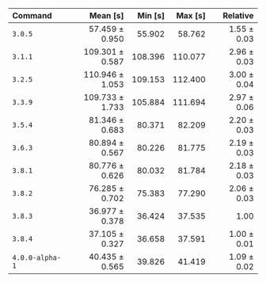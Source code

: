 | Command | Mean [s] | Min [s] | Max [s] | Relative |
|:---|---:|---:|---:|---:|
| `3.0.5` | 57.459 ± 0.950 | 55.902 | 58.762 | 1.55 ± 0.03 |
| `3.1.1` | 109.301 ± 0.587 | 108.396 | 110.077 | 2.96 ± 0.03 |
| `3.2.5` | 110.946 ± 1.053 | 109.153 | 112.400 | 3.00 ± 0.04 |
| `3.3.9` | 109.733 ± 1.733 | 105.884 | 111.694 | 2.97 ± 0.06 |
| `3.5.4` | 81.346 ± 0.683 | 80.371 | 82.209 | 2.20 ± 0.03 |
| `3.6.3` | 80.894 ± 0.567 | 80.226 | 81.775 | 2.19 ± 0.03 |
| `3.8.1` | 80.776 ± 0.626 | 80.032 | 81.784 | 2.18 ± 0.03 |
| `3.8.2` | 76.285 ± 0.702 | 75.383 | 77.290 | 2.06 ± 0.03 |
| `3.8.3` | 36.977 ± 0.378 | 36.424 | 37.535 | 1.00 |
| `3.8.4` | 37.105 ± 0.327 | 36.658 | 37.591 | 1.00 ± 0.01 |
| `4.0.0-alpha-1` | 40.435 ± 0.565 | 39.826 | 41.419 | 1.09 ± 0.02 |
